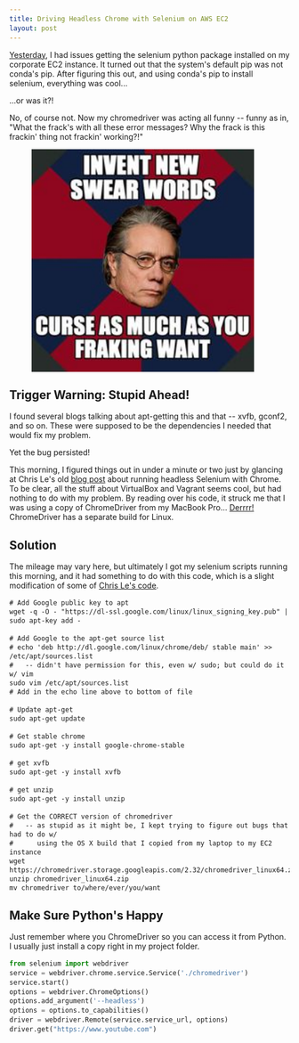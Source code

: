 ```yaml
---
title: Driving Headless Chrome with Selenium on AWS EC2
layout: post
---
```


[Yesterday](https://krbnite.github.io/Which-Pip-is-Right-for-You-on-Corporate-EC2/),
I had issues getting the selenium python package installed on my corporate EC2 instance.
It turned out that the system's default pip was not conda's pip. After figuring this out,
and using conda's pip to install selenium, everything was cool...

...or was it?!

No, of course not.  Now my chromedriver was acting all funny -- funny as in, "What the frack's 
with all these error messages? Why the frack is this frackin' thing not frackin' working?!"

<figure>
<img src="/images/battlestar-frack-meme.jpg" width="400vw" align="center">
</figure>

## Trigger Warning: Stupid Ahead!
I found several blogs talking about apt-getting this and that -- xvfb, gconf2, and so on. 
These were supposed to be the dependencies I needed that would fix my problem.

Yet the bug persisted!

This morning, I figured things out in under a minute or two just by glancing at Chris Le's old
[blog post](http://www.chrisle.me/2013/08/running-headless-selenium-with-chrome/) about 
running headless Selenium with Chrome.  To be clear, all the stuff about VirtualBox and Vagrant
seems cool, but had nothing to do with my problem.  By reading over his code, it struck me
that I was using a copy of ChromeDriver from my 
MacBook Pro...  [Derrrr!](https://chromedriver.storage.googleapis.com/index.html?path=2.33/)  ChromeDriver has a 
separate build for Linux.

## Solution
The mileage may vary here, but ultimately I got my selenium scripts running this morning, and it 
had something to do with this code, which is a slight modification of some of 
[Chris Le's code](http://www.chrisle.me/2013/08/running-headless-selenium-with-chrome/).

```
# Add Google public key to apt
wget -q -O - "https://dl-ssl.google.com/linux/linux_signing_key.pub" | sudo apt-key add -

# Add Google to the apt-get source list
# echo 'deb http://dl.google.com/linux/chrome/deb/ stable main' >> /etc/apt/sources.list
#   -- didn't have permission for this, even w/ sudo; but could do it w/ vim
sudo vim /etc/apt/sources.list
# Add in the echo line above to bottom of file

# Update apt-get
sudo apt-get update

# Get stable chrome
sudo apt-get -y install google-chrome-stable

# get xvfb
sudo apt-get -y install xvfb

# get unzip
sudo apt-get -y install unzip

# Get the CORRECT version of chromedriver
#   -- as stupid as it might be, I kept trying to figure out bugs that had to do w/
#      using the OS X build that I copied from my laptop to my EC2 instance
wget https://chromedriver.storage.googleapis.com/2.32/chromedriver_linux64.zip
unzip chromedriver_linux64.zip
mv chromedriver to/where/ever/you/want
```

## Make Sure Python's Happy
Just remember where you ChromeDriver so you can access it from Python.  I usually just 
install a copy right in my project folder.

```python
from selenium import webdriver
service = webdriver.chrome.service.Service('./chromedriver')
service.start()  
options = webdriver.ChromeOptions()                
options.add_argument('--headless')
options = options.to_capabilities()
driver = webdriver.Remote(service.service_url, options)
driver.get("https://www.youtube.com")
```


